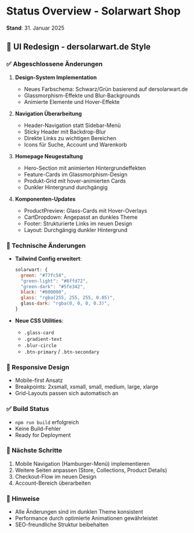 # Status Overview - Solarwart Shop

**Stand**: 31. Januar 2025

## 🎨 UI Redesign - dersolarwart.de Style

### ✅ Abgeschlossene Änderungen

1. **Design-System Implementation**
   - Neues Farbschema: Schwarz/Grün basierend auf dersolarwart.de
   - Glassmorphism-Effekte und Blur-Backgrounds
   - Animierte Elemente und Hover-Effekte

2. **Navigation Überarbeitung**
   - Header-Navigation statt Sidebar-Menü
   - Sticky Header mit Backdrop-Blur
   - Direkte Links zu wichtigen Bereichen
   - Icons für Suche, Account und Warenkorb

3. **Homepage Neugestaltung**
   - Hero-Section mit animierten Hintergrundeffekten
   - Feature-Cards im Glassmorphism-Design
   - Produkt-Grid mit hover-animierten Cards
   - Dunkler Hintergrund durchgängig

4. **Komponenten-Updates**
   - ProductPreview: Glass-Cards mit Hover-Overlays
   - CartDropdown: Angepasst an dunkles Theme
   - Footer: Strukturierte Links im neuen Design
   - Layout: Durchgängig dunkler Hintergrund

### 🔧 Technische Änderungen

- **Tailwind Config erweitert**:
  ```js
  solarwart: {
    green: "#77fc58",
    "green-light": "#8ffd72",
    "green-dark": "#5fe342",
    black: "#000000",
    glass: "rgba(255, 255, 255, 0.05)",
    glass-dark: "rgba(0, 0, 0, 0.3)",
  }
  ```

- **Neue CSS Utilities**:
  - `.glass-card`
  - `.gradient-text`
  - `.blur-circle`
  - `.btn-primary` / `.btn-secondary`

### 📱 Responsive Design
- Mobile-first Ansatz
- Breakpoints: 2xsmall, xsmall, small, medium, large, xlarge
- Grid-Layouts passen sich automatisch an

### ✅ Build Status
- `npm run build` erfolgreich
- Keine Build-Fehler
- Ready for Deployment

### 🚀 Nächste Schritte
1. Mobile Navigation (Hamburger-Menü) implementieren
2. Weitere Seiten anpassen (Store, Collections, Product Details)
3. Checkout-Flow im neuen Design
4. Account-Bereich überarbeiten

### 📝 Hinweise
- Alle Änderungen sind im dunklen Theme konsistent
- Performance durch optimierte Animationen gewährleistet
- SEO-freundliche Struktur beibehalten